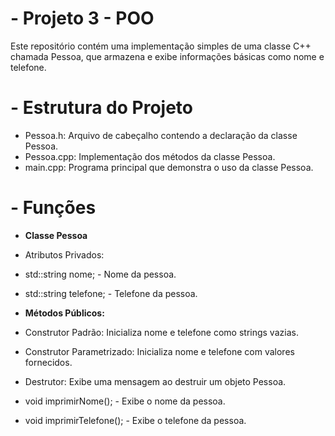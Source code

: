 # - Projeto 3 - POO

Este repositório contém uma implementação simples de uma classe C++ chamada Pessoa, que armazena e exibe informações básicas como nome e telefone.

# - Estrutura do Projeto

- Pessoa.h: Arquivo de cabeçalho contendo a declaração da classe Pessoa.
- Pessoa.cpp: Implementação dos métodos da classe Pessoa.
- main.cpp: Programa principal que demonstra o uso da classe Pessoa.


# - Funções

- **Classe Pessoa**
- Atributos Privados:
- std::string nome; - Nome da pessoa.
- std::string telefone; - Telefone da pessoa.

- **Métodos Públicos:**
- Construtor Padrão: Inicializa nome e telefone como strings vazias.
- Construtor Parametrizado: Inicializa nome e telefone com valores fornecidos.
- Destrutor: Exibe uma mensagem ao destruir um objeto Pessoa.
- void imprimirNome(); - Exibe o nome da pessoa.
- void imprimirTelefone(); - Exibe o telefone da pessoa.